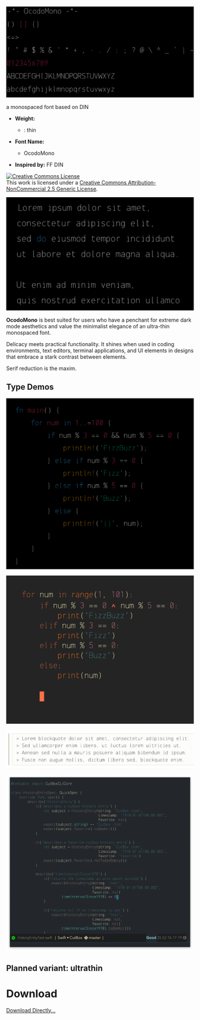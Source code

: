 ![](images/ocodo-mono.png)

a monospaced font based on DIN

- **Weight:** 
  - : thin 
  
- **Font Name:** 
  - OcodoMono

- **Inspired by:** FF DIN

<a rel="license" href="http://creativecommons.org/licenses/by-nc/2.5/"><img alt="Creative Commons License" style="border-width:0" src="https://i.creativecommons.org/l/by-nc/2.5/88x31.png" /></a><br />This work is licensed under a <a rel="license" href="http://creativecommons.org/licenses/by-nc/2.5/">Creative Commons Attribution-NonCommercial 2.5 Generic License</a>.

![](images/dark-lipsum.png)

**OcodoMono** is best suited for users who have a penchant for extreme dark mode aesthetics and value the minimalist elegance of an ultra-thin monospaced font.

Delicacy meets practical functionality. It shines when used in coding environments, text editors, terminal applications, and UI elements in designs that embrace a stark contrast between elements.

Serif reduction is the maxim.

## Type Demos

![](images/rusty.png)

![](images/py.png)

![](images/light-lipsum.png)

![](images/type-demo.png)
  
## Planned variant: ultrathin

# Download

[Download Directly...](font/OcodoMono.ttf)
